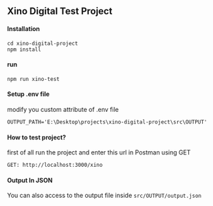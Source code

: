 ## Xino Digital Test Project

#### Installation
```$xslt
cd xino-digital-project
npm install 
```

#### run
```
npm run xino-test
```

#### Setup .env file
modify you custom attribute of .env file
```$xslt
OUTPUT_PATH='E:\Desktop\projects\xino-digital-project\src\OUTPUT'

```

#### How to test project?
first of all run the project and enter this url in Postman using GET 
```$xslt
GET: http://localhost:3000/xino
```

#### Output In JSON
You can also access to the output file inside `src/OUTPUT/output.json`
